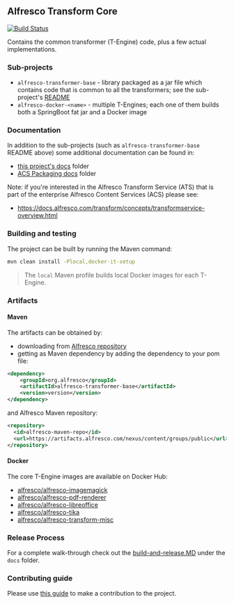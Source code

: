 ## Alfresco Transform Core
[![Build Status](https://travis-ci.com/Alfresco/alfresco-transform-core.svg?branch=master)](https://travis-ci.com/Alfresco/alfresco-transform-core)

Contains the common transformer (T-Engine) code, plus a few actual implementations.

### Sub-projects

* `alfresco-transformer-base` - library packaged as a jar file which contains code that is common
 to all the transformers; see the sub-project's
  [README](alfresco-transform-core/tree/master/alfresco-transformer-base)
* `alfresco-docker-<name>` - multiple T-Engines; each one of them builds both a SpringBoot fat jar
 and a Docker image
 
### Documentation

In addition to the sub-projects (such as `alfresco-transformer-base` README above) some additional documentation can be found in:

* [this project's docs](docs) folder
* [ACS Packaging docs](https://github.com/Alfresco/acs-packaging/tree/master/docs) folder

Note: if you're interested in the Alfresco Transform Service (ATS) that is part of the enterprise Alfresco Content Services (ACS) please see:

*  https://docs.alfresco.com/transform/concepts/transformservice-overview.html

### Building and testing

The project can be built by running the Maven command:
```bash
mvn clean install -Plocal,docker-it-setup
```
> The `local` Maven profile builds local Docker images for each T-Engine.

### Artifacts

#### Maven
The artifacts can be obtained by:
* downloading from [Alfresco repository](https://artifacts.alfresco.com/nexus/content/groups/public)
* getting as Maven dependency by adding the dependency to your pom file:
```xml
<dependency>
    <groupId>org.alfresco</groupId>
    <artifactId>alfresco-transformer-base</artifactId>
    <version>version</version>
</dependency>
```
and Alfresco Maven repository:
```xml
<repository>
  <id>alfresco-maven-repo</id>
  <url>https://artifacts.alfresco.com/nexus/content/groups/public</url>
</repository>
```

#### Docker
The core T-Engine images are available on Docker Hub:
* [alfresco/alfresco-imagemagick](https://hub.docker.com/r/alfresco/alfresco-imagemagick)
* [alfresco/alfresco-pdf-renderer](https://hub.docker.com/r/alfresco/alfresco-pdf-renderer)
* [alfresco/alfresco-libreoffice](https://hub.docker.com/r/alfresco/alfresco-libreoffice)
* [alfresco/alfresco-tika](https://hub.docker.com/r/alfresco/alfresco-tika)
* [alfresco/alfresco-transform-misc](https://hub.docker.com/r/alfresco/alfresco-transform-misc)

### Release Process

For a complete walk-through check out the
[build-and-release.MD](https://github.com/Alfresco/alfresco-transform-core/tree/master/docs/build-and-release.md)
under the `docs` folder.


### Contributing guide

Please use [this guide](https://github.com/Alfresco/alfresco-repository/blob/master/CONTRIBUTING.md)
to make a contribution to the project.

